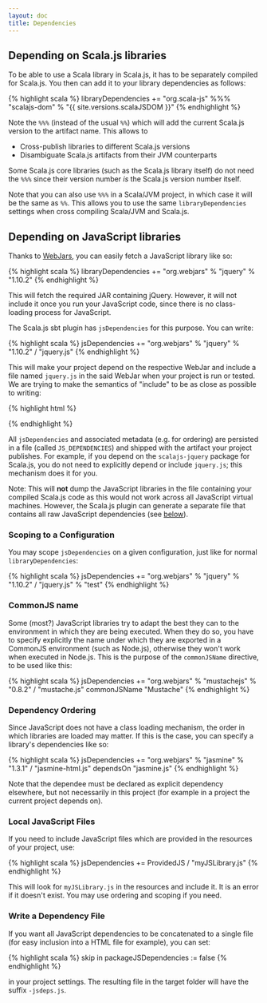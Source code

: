 ```yaml
---
layout: doc
title: Dependencies
---
```



## Depending on Scala.js libraries

To be able to use a Scala library in Scala.js, it has to be separately compiled for Scala.js. You then can add it to your library dependencies as follows:

{% highlight scala %}
libraryDependencies += "org.scala-js" %%% "scalajs-dom" % "{{ site.versions.scalaJSDOM }}"
{% endhighlight %}

Note the `%%%` (instead of the usual `%%`) which will add the current Scala.js version to the artifact name. This allows to

- Cross-publish libraries to different Scala.js versions
- Disambiguate Scala.js artifacts from their JVM counterparts

Some Scala.js core libraries (such as the Scala.js library itself) do not need the `%%%` since their version number *is* the Scala.js version number itself.

Note that you can also use `%%%` in a Scala/JVM project, in which case it will be the same as `%%`. This allows you to use the same `libraryDependencies` settings when cross compiling Scala/JVM and Scala.js.

## Depending on JavaScript libraries

Thanks to [WebJars](http://www.webjars.org/), you can easily fetch a JavaScript library like so:

{% highlight scala %}
libraryDependencies += "org.webjars" % "jquery" % "1.10.2"
{% endhighlight %}

This will fetch the required JAR containing jQuery. However, it will not include it once you run your JavaScript code, since there is no class-loading process for JavaScript.

The Scala.js sbt plugin has `jsDependencies` for this purpose. You can write:

{% highlight scala %}
jsDependencies += "org.webjars" % "jquery" % "1.10.2" / "jquery.js"
{% endhighlight %}

This will make your project depend on the respective WebJar and include a file named `jquery.js` in the said WebJar when your project is run or tested. We are trying to make the semantics of "include" to be as close as possible to writing:

{% highlight html %}
<script type="text/javascript" src="..."></script>
{% endhighlight %}

All `jsDependencies` and associated metadata (e.g. for ordering) are persisted in a file (called `JS_DEPENDENCIES`) and shipped with the artifact your project publishes. For example, if you depend on the `scalajs-jquery` package for Scala.js, you do not need to explicitly depend or include `jquery.js`; this mechanism does it for you.

Note: This will **not** dump the JavaScript libraries in the file containing your compiled Scala.js code as this would not work across all JavaScript virtual machines. However, the Scala.js plugin can generate a separate file that contains all raw JavaScript dependencies (see [below](#packageJSDependencies)).

### Scoping to a Configuration

You may scope `jsDependencies` on a given configuration, just like for normal `libraryDependencies`:

{% highlight scala %}
jsDependencies += "org.webjars" % "jquery" % "1.10.2" / "jquery.js" % "test"
{% endhighlight %}

### CommonJS name

Some (most?) JavaScript libraries try to adapt the best they can to the environment in which they are being executed.
When they do so, you have to specify explicitly the name under which they are exported in a CommonJS environment (such as Node.js), otherwise they won't work when executed in Node.js.
This is the purpose of the `commonJSName` directive, to be used like this:

{% highlight scala %}
jsDependencies += "org.webjars" % "mustachejs" % "0.8.2" / "mustache.js" commonJSName "Mustache"
{% endhighlight %}

### Dependency Ordering

Since JavaScript does not have a class loading mechanism, the order in which libraries are loaded may matter. If this is the case, you can specify a library's dependencies like so:

{% highlight scala %}
jsDependencies += "org.webjars" % "jasmine" % "1.3.1" / "jasmine-html.js" dependsOn "jasmine.js"
{% endhighlight %}

Note that the dependee must be declared as explicit dependency elsewhere, but not necessarily in this project (for example in a project the current project depends on).

### Local JavaScript Files

If you need to include JavaScript files which are provided in the resources of your project, use:

{% highlight scala %}
jsDependencies += ProvidedJS / "myJSLibrary.js"
{% endhighlight %}

This will look for `myJSLibrary.js` in the resources and include it. It is an error if it doesn't exist. You may use ordering and scoping if you need.

### <a name="packageJSDependencies"></a> Write a Dependency File

If you want all JavaScript dependencies to be concatenated to a single file (for easy inclusion into a HTML file for example), you can set:

{% highlight scala %}
skip in packageJSDependencies := false
{% endhighlight %}

in your project settings. The resulting file in the target folder will have the suffix `-jsdeps.js`.
